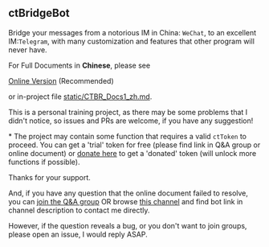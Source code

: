 ## ctBridgeBot
Bridge your messages from a notorious IM in China: `WeChat`, to an excellent IM:`Telegram`, 
with many customization and features that other program will never have.

For Full Documents in **Chinese**, please see 

[Online Version](https://blog.ryancc.top/2023/08/01/ctbr_docs1/) (Recommended)

or in-project file [static/CTBR_Docs1_zh.md](static/CTBR_Docs1_zh.md). 

This is a personal training project, as there may be some problems that I didn't notice, so issues and PRs are welcome, if you have any suggestion!

\* The project may contain some function that requires a valid `ctToken` to proceed. You can get a 'trial' token for free (please find link in Q&A group or online document) or [donate here](https://afdian.net/item/b6b1c37a2d5011ee88eb52540025c377) to get a 'donated' token (will unlock more functions if possible).

Thanks for your support.

And, if you have any question that the online document failed to resolve, you can [join the Q&A group](https://t.me/+AHsMZ9yvKK5lMTRl) 
OR browse [this channel](https://t.me/rych0814) and find bot link in channel description to contact me directly.

However, if the question reveals a bug, or you don't want to join groups, please open an issue, I would reply ASAP.
